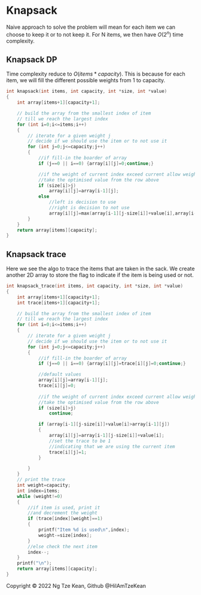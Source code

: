 # Knapsack

Naive approach to solve the problem will mean for each item we can choose to keep it or to not keep it. For N items, we then have $O(2^n)$ time complexity.

## Knapsack DP

Time complexity reduce to $O(items*capacity)$. This is because for each item, we will fill the different possible weights from 1 to capacity.

```c
int knapsack(int items, int capacity, int *size, int *value)
{
    int array[items+1][capacity+1];

    // build the array from the smallest index of item
    // till we reach the largest index
    for (int i=0;i<=items;i++)
    {
        // iterate for a given weight j
        // decide if we should use the item or to not use it
        for (int j=0;j<=capacity;j++)
        {
            //if fill-in the boarder of array
            if (j==0 || i==0) {array[i][j]=0;continue;}

            //if the weight of current index exceed current allow weight
            //take the optimised value from the row above
            if (size[i]>j)
                array[i][j]=array[i-1][j];
            else
                //left is decision to use
                //right is decision to not use
                array[i][j]=max(array[i-1][j-size[i]]+value[i],array[i-1][j]);
        }
    }
    return array[items][capacity];
}
```

## Knapsack trace

Here we see the algo to trace the items that are taken in the sack. We create another 2D array to store the flag to indicate if the item is being used or not.

```c
int knapsack_trace(int items, int capacity, int *size, int *value)
{
    int array[items+1][capacity+1];
    int trace[items+1][capacity+1];

    // build the array from the smallest index of item
    // till we reach the largest index
    for (int i=0;i<=items;i++)
    {
        // iterate for a given weight j
        // decide if we should use the item or to not use it
        for (int j=0;j<=capacity;j++)
        {
            //if fill-in the boarder of array
            if (j==0 || i==0) {array[i][j]=trace[i][j]=0;continue;}

            //default values
            array[i][j]=array[i-1][j];
            trace[i][j]=0;
            
            //if the weight of current index exceed current allow weight
            //take the optimised value from the row above
            if (size[i]>j)
                continue;

            if (array[i-1][j-size[i]]+value[i]>array[i-1][j])
            {
                array[i][j]=array[i-1][j-size[i]]+value[i];
                //set the trace to be 1
                //indicating that we are using the current item
                trace[i][j]=1;
            }

        }
    }
    // print the trace
    int weight=capacity;
    int index=items;
    while (weight!=0)
    {
        //if item is used, print it
        //and decrement the weight
        if (trace[index][weight]==1)
        {
            printf("Item %d is used\n",index);
            weight-=size[index];
        }
        //else check the next item
        index--;
    }
    printf("\n");
    return array[items][capacity];
}
```

Copyright © 2022 Ng Tze Kean, Github @HiIAmTzeKean
